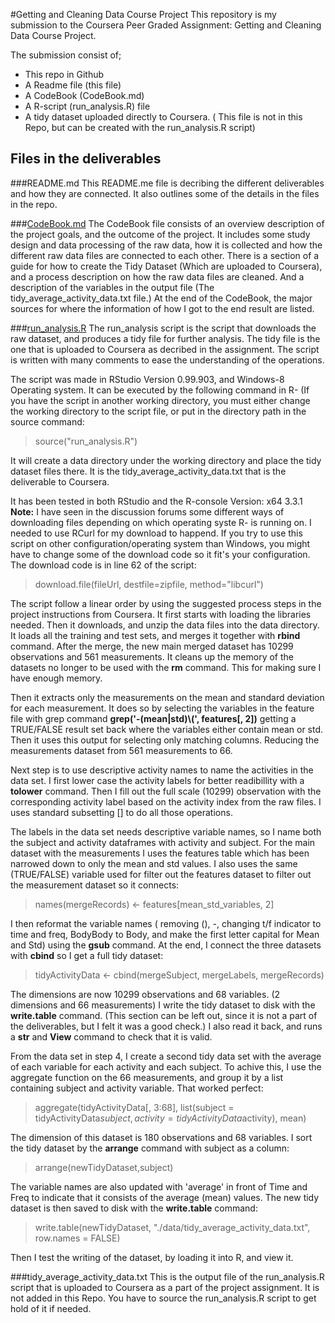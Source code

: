 #Getting and Cleaning Data Course Project
This repository is my submission to the Coursera Peer Graded Assignment: Getting and Cleaning Data Course Project.

The submission consist of;
- This repo in Github
- A Readme file (this file)
- A CodeBook (CodeBook.md)
- A R-script (run_analysis.R) file
- A tidy dataset uploaded directly to Coursera. ( This file is not in this Repo, but can be created with the run_analysis.R script)

## Files in the deliverables

###README.md
This README.me file is decribing the different deliverables and how they are connected.
It also outlines some of the details in the files in the repo.

###[CodeBook.md](https://github.com/MHaneferd/Getting-and-Cleaning-Data-Course-Project/blob/master/CodeBook.md)
The CodeBook file consists of an overview description of the project goals, and the outcome of the project.
It includes some study design and data processing of the raw data, how it is collected and how the different raw data files are connected to each other.
There is a section of a guide for how to create the Tidy Dataset (Which are uploaded to Coursera), and a process description on how the raw data files are cleaned. And a description of the variables in the output file (The tidy_average_activity_data.txt file.)
At the end of the CodeBook, the major sources for where the information of how I got to the end result are listed.

###[run_analysis.R](https://github.com/MHaneferd/Getting-and-Cleaning-Data-Course-Project/blob/master/run_analysis.R)
The run_analysis script is the script that downloads the raw dataset, and produces a tidy file for further analysis. The tidy file is the one that is uploaded to Coursera as decribed in the assignment.
The script is written with many comments to ease the understanding of the operations.

The script was made in RStudio Version 0.99.903, and Windows-8 Operating system.
It can be executed by the following command in R- (If you have the script in another working directory, you must either change the working directory to the script file, or put in the directory path in the source command:
>source("run_analysis.R")

It will create a data directory under the working directory and place the tidy dataset files there.
It is the tidy_average_activity_data.txt that is the deliverable to Coursera.

It has been tested in both RStudio and the R-console Version: x64 3.3.1
**Note:** I have seen in the discussion forums some different ways of downloading files depending on which operating syste R- is running on. I needed to use RCurl for my download to happend. If you try to use this script on other configuration/operating system than Windows, you might have to change some of the download code so it fit's your configuration. The download code is in line 62 of the script:
>download.file(fileUrl, destfile=zipfile, method="libcurl")

The script follow a linear order by using the suggested process steps in the project instructions from Coursera.
It first starts with loading the libraries needed. Then it downloads, and unzip the data files into the data directory. It loads all the training and test sets, and merges it together with **rbind** command.
After the merge, the new main merged dataset has 10299 observations and 561 measurements.
It cleans up the memory of the datasets no longer to be used with the **rm** command. This for making sure I have enough memory.

Then it extracts only the measurements on the mean and standard deviation for each measurement. It does so by selecting the variables in the feature file with grep command **grep('-(mean|std)\\(', features[, 2])** getting a TRUE/FALSE result set back where the variables either contain mean or std. Then it uses this output for selecting only matching columns. Reducing the measurements dataset from 561 measurements to 66.

Next step is to use descriptive activity names to name the activities in the data set. I first lower case the activity labels for better readibillity with a **tolower** command. Then I fill out the full scale (10299) observation with the corresponding activity label based on the activity index from the raw files. I uses standard subsetting [] to do all those operations.

The labels in the data set needs descriptive variable names, so I name both the subject and activity dataframes with activity and subject. For the main dataset with the measurements I uses the features table which has been narrowed down to only the mean and std values. I also uses the same (TRUE/FALSE) variable used for filter out the features dataset to filter out the measurement dataset so it connects:
>names(mergeRecords) <- features[mean_std_variables, 2]

I then reformat the variable names ( removing (), -, changing t/f indicator to time and freq, BodyBody to Body, and make the first letter capital for Mean and Std) using the **gsub** command.
At the end, I connect the three datasets with **cbind** so I get a full tidy dataset:
>tidyActivityData <- cbind(mergeSubject, mergeLabels, mergeRecords)

The dimensions are now 10299 observations and 68 variables. (2 dimensions and 66 measurements)
I write the tidy dataset to disk with the **write.table** command. (This section can be left out, since it is not a part of the deliverables, but I felt it was a good check.) I also read it back, and runs a **str** and **View** command to check that it is valid.

From the data set in step 4, I create a second tidy data set with the average of each variable for each activity and each subject.
To achive this, I use the aggregate function on the 66 measurements, and group it by a list containing subject and activity variable. That worked perfect:
>aggregate(tidyActivityData[, 3:68], list(subject = tidyActivityData$subject,activity = tidyActivityData$activity), mean)

The dimension of this dataset is 180 observations and 68 variables.
I sort the tidy dataset by the **arrange** command with subject as a column:
>arrange(newTidyDataset,subject)

The variable names are also updated with 'average' in front of Time and Freq to indicate that it consists of the average (mean) values.
The new tidy dataset is then saved to disk with the **write.table** command:
>write.table(newTidyDataset, "./data/tidy_average_activity_data.txt", row.names = FALSE)

Then I test the writing of the dataset, by loading it into R, and view it.

###tidy_average_activity_data.txt
This is the output file of the run_analysis.R script that is uploaded to Coursera as a part of the project assignment. It is not added in this Repo. You have to source the run_analysis.R script to get hold of it if needed.
